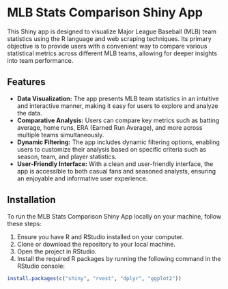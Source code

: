 # MLB Stats Comparison Shiny App

This Shiny app is designed to visualize Major League Baseball (MLB) team statistics using the R language and web scraping techniques. Its primary objective is to provide users with a convenient way to compare various statistical metrics across different MLB teams, allowing for deeper insights into team performance.

## Features

- **Data Visualization:** The app presents MLB team statistics in an intuitive and interactive manner, making it easy for users to explore and analyze the data.
- **Comparative Analysis:** Users can compare key metrics such as batting average, home runs, ERA (Earned Run Average), and more across multiple teams simultaneously.
- **Dynamic Filtering:** The app includes dynamic filtering options, enabling users to customize their analysis based on specific criteria such as season, team, and player statistics.
- **User-Friendly Interface:** With a clean and user-friendly interface, the app is accessible to both casual fans and seasoned analysts, ensuring an enjoyable and informative user experience.

## Installation

To run the MLB Stats Comparison Shiny App locally on your machine, follow these steps:

1. Ensure you have R and RStudio installed on your computer.
2. Clone or download the repository to your local machine.
3. Open the project in RStudio.
4. Install the required R packages by running the following command in the RStudio console:

```R
install.packages(c("shiny", "rvest", "dplyr", "ggplot2"))

